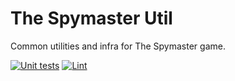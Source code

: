 # The Spymaster Util
Common utilities and infra for The Spymaster game.

[![Unit tests](https://github.com/asaf-kali/the-spymaster-util/actions/workflows/tests.yml/badge.svg)](https://github.com/asaf-kali/the-spymaster-util/actions/workflows/tests.yml)
[![Lint](https://github.com/asaf-kali/the-spymaster-util/actions/workflows/lint.yml/badge.svg)](https://github.com/asaf-kali/the-spymaster-util/actions/workflows/lint.yml)
